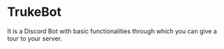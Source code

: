 # TrukeBot
It is a Discord Bot with basic functionalities through which you can give a tour to your server.
